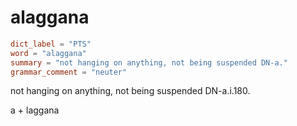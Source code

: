 # alaggana

``` toml
dict_label = "PTS"
word = "alaggana"
summary = "not hanging on anything, not being suspended DN-a."
grammar_comment = "neuter"
```

not hanging on anything, not being suspended DN\-a.i.180.

a \+ laggana

